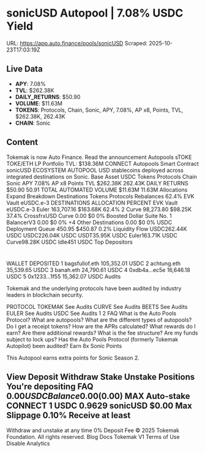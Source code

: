 # sonicUSD Autopool | 7.08% USDC Yield

URL: https://app.auto.finance/pools/sonicUSD
Scraped: 2025-10-23T17:03:19Z

## Live Data

- **APY**: 7.08%
- **TVL**: $262.38K
- **DAILY_RETURNS**: $50.90
- **VOLUME**: $11.63M
- **TOKENS**: Protocols, Chain, Sonic, APY, 7.08%, AP x8, Points, TVL, $262.38K, 262.43K
- **CHAIN**: Sonic

## Content

Tokemak is now Auto Finance.
Read the announcement
Autopools
sTOKE
TOKE/ETH
LP
Portfolio
TVL:
$138.36M
CONNECT
Autopools
Smart Contract
sonicUSD
ECOSYSTEM AUTOPOOL
USD stablecoins deployed across integrated destinations on Sonic.
Base Asset
USDC
Tokens
Protocols
Chain
Sonic
APY
7.08%
AP x8
Points
TVL
$262.38K
262.43K
DAILY RETURNS
$50.90
50.91
TOTAL AUTOMATED VOLUME
$11.63M
11.63M
Allocations
Expand
Breakdown
Destinations
Tokens
Protocols
Rebalances
62.4%
EVK Vault eUSDC.e-3
DESTINATIONS
ALLOCATION
PERCENT
EVK Vault eUSDC.e-3
Euler
163,707.16
$163.68K
62.4%
2
Curve
98,273.80
$98.25K
37.4%
CrossfrxUSD
Curve
0.00
$0
0%
Boosted Dollar Suite No. 1
BalancerV3
0.00
$0
0%
+4
Other Destinations
0.00
$0
0%
USDC
Deployment Queue
450.95
$450.87
0.2%
Liquidity Flow
USDC262.44K USDC
USDC226.04K USDC
USDT35.95K USDC
Euler163.71K USDC
Curve98.28K USDC
Idle451 USDC
Top Depositors
#
WALLET
DEPOSITED
1
bagsfullof.eth
105,352.01 USDC
2
achtung.eth
35,539.65 USDC
3
banah.eth
24,790.61 USDC
4
0xdb4a...ec5e
16,646.18 USDC
5
0x1233...1f55
15,362.07 USDC
Audits

Tokemak and the underlying protocols have been audited by industry leaders in blockchain security.

PROTOCOL
TOKEMAK
See Audits
CURVE
See Audits
BEETS
See Audits
EULER
See Audits
USDC
See Audits
1
2
FAQ
What is the Auto Pools Protocol?
What are autopools?
What are the different types of autopools?
Do I get a receipt tokens?
How are the APRs calculated?
What rewards do I earn?
Are there additional rewards?
What is the fee structure?
Are my funds subject to lock ups?
Has the Auto Pools Protocol (formerly Tokemak Autopilot) been audited?
Earn 8x Sonic Points

This Autopool earns extra points for Sonic Season 2.

View
Deposit
Withdraw
Stake
Unstake
Positions
You're depositing
FAQ
$0.00
USDC
Balance 0.00
($0.00)
MAX
Auto-stake
CONNECT
1 USDC
0.9629 sonicUSD
$0.00
Max Slippage
0.10%
Receive at least
-
Withdraw and unstake at any time
0% Deposit Fee
© 2025 Tokemak Foundation. All rights reserved.
Blog
Docs
Tokemak V1
Terms of Use
Disable Analytics